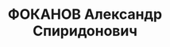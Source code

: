 ---
title: ФОКАНОВ Александр Спиридонович
description: Род. в 1892, Ивановская обл., д. Анисимово.
---